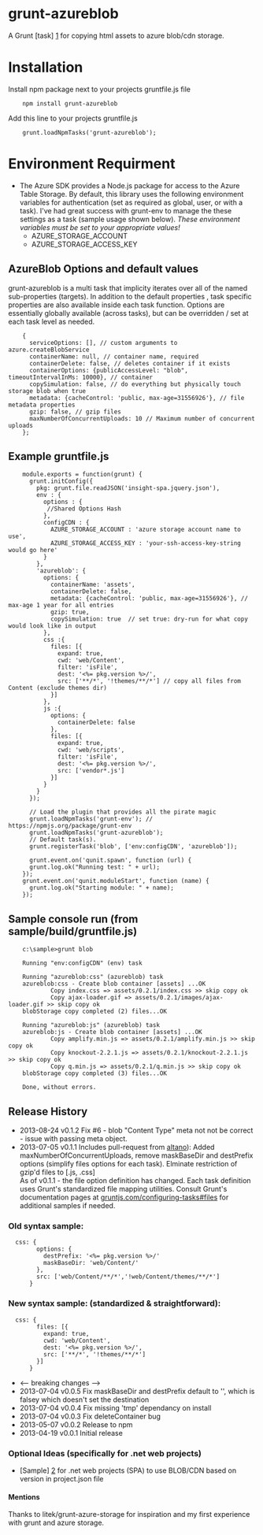 # grunt-azureblob

A Grunt [task] [1] for copying html assets to azure blob/cdn storage.

# Installation
Install npm package next to your projects gruntfile.js file

        npm install grunt-azureblob

Add this line to your projects gruntfile.js

        grunt.loadNpmTasks('grunt-azureblob');

# Environment Requirment
+ The Azure SDK provides a Node.js package for access to the Azure Table Storage.  By default, this library uses the following environment variables for authentication (set as required as global, user, or with a task).  I've had great success with grunt-env to manage the these settings as a task (sample usage shown below).  _These environment variables must be set to your appropriate values!_
  + AZURE_STORAGE_ACCOUNT
  + AZURE_STORAGE_ACCESS_KEY


## AzureBlob Options and default values
grunt-azureblob is a multi task that implicity iterates over all of the named sub-properties (targets).  In addition to the default properties , task specific properties are also available inside each task function.  Options are essentially globally available (across tasks), but can be overridden / set at each task level as needed.

  
        {
          serviceOptions: [], // custom arguments to azure.createBlobService
          containerName: null, // container name, required
          containerDelete: false, // deletes container if it exists
          containerOptions: {publicAccessLevel: "blob", timeoutIntervalInMs: 10000}, // container
          copySimulation: false, // do everything but physically touch storage blob when true
          metadata: {cacheControl: 'public, max-age=31556926'}, // file metadata properties
          gzip: false, // gzip files
          maxNumberOfConcurrentUploads: 10 // Maximum number of concurrent uploads
        };


## Example gruntfile.js

        module.exports = function(grunt) {
          grunt.initConfig({
            pkg: grunt.file.readJSON('insight-spa.jquery.json'),
            env : {
              options : {
               //Shared Options Hash
              },
              configCDN : {
                AZURE_STORAGE_ACCOUNT : 'azure storage account name to use',
                AZURE_STORAGE_ACCESS_KEY : 'your-ssh-access-key-string would go here'
              }
            },
            'azureblob': {
              options: {
                containerName: 'assets',
                containerDelete: false,
                metadata: {cacheControl: 'public, max-age=31556926'}, // max-age 1 year for all entries
                gzip: true,
                copySimulation: true  // set true: dry-run for what copy would look like in output
              },
              css :{
                files: [{
                  expand: true,
                  cwd: 'web/Content',
                  filter: 'isFile',
                  dest: '<%= pkg.version %>/',
                  src: ['**/*', '!themes/**/*'] // copy all files from Content (exclude themes dir)
                }]
              },
              js :{
                options: {
                  containerDelete: false
                },
                files: [{
                  expand: true,
                  cwd: 'web/scripts',
                  filter: 'isFile',
                  dest: '<%= pkg.version %>/',
                  src: ['vendor*.js']
                }]
              }
            }
          });

          // Load the plugin that provides all the pirate magic
          grunt.loadNpmTasks('grunt-env'); // https://npmjs.org/package/grunt-env
          grunt.loadNpmTasks('grunt-azureblob');
          // Default task(s).
          grunt.registerTask('blob', ['env:configCDN', 'azureblob']);

          grunt.event.on('qunit.spawn', function (url) {
          grunt.log.ok("Running test: " + url);
        });
        grunt.event.on('qunit.moduleStart', function (name) {
          grunt.log.ok("Starting module: " + name);
        });

## Sample console run (from sample/build/gruntfile.js)

        c:\sample>grunt blob

        Running "env:configCDN" (env) task

        Running "azureblob:css" (azureblob) task
        azureblob:css - Create blob container [assets] ...OK
                Copy index.css => assets/0.2.1/index.css >> skip copy ok
                Copy ajax-loader.gif => assets/0.2.1/images/ajax-loader.gif >> skip copy ok
        blobStorage copy completed (2) files...OK

        Running "azureblob:js" (azureblob) task
        azureblob:js - Create blob container [assets] ...OK
                Copy amplify.min.js => assets/0.2.1/amplify.min.js >> skip copy ok
                Copy knockout-2.2.1.js => assets/0.2.1/knockout-2.2.1.js >> skip copy ok
                Copy q.min.js => assets/0.2.1/q.min.js >> skip copy ok
        blobStorage copy completed (3) files...OK

        Done, without errors.


## Release History

* 2013-08-24   v0.1.2  Fix #6 - blob "Content Type" meta not not be correct - issue with passing meta object.
* 2013-07-05   v0.1.1  Includes pull-request from [altano][pull5]): Added maxNumberOfConcurrentUploads, remove maskBaseDir and destPrefix options (simplify files options for each task).  Elminate restriction of gzip'd files to [.js, .css]  
As of v0.1.1 - the file option definition has changed.  Each task definition uses Grunt's standardized file mapping utilities.  Consult Grunt's documentation pages at [gruntjs.com/configuring-tasks#files][files] for additional samples if needed.

### Old syntax sample:
      css: {
            options: {
              destPrefix: '<%= pkg.version %>/'
              maskBaseDir: 'web/Content/'
            },
            src: ['web/Content/**/*','!web/Content/themes/**/*']
          }
### New syntax sample: (standardized & straightforward):
      css: {
            files: [{
              expand: true,
              cwd: 'web/Content',
              dest: '<%= pkg.version %>/',
              src: ['**/*', '!themes/**/*']
            }]
          }
* <-- breaking changes -->
* 2013-07-04   v0.0.5  Fix maskBaseDir and destPrefix default to '', which is falsey which doesn't set the destination
* 2013-07-04   v0.0.4  Fix missing 'tmp' dependancy on install
* 2013-07-04   v0.0.3  Fix deleteContainer bug
* 2013-05-07   v0.0.2  Release to npm
* 2013-04-19   v0.0.1  Initial release

### Optional Ideas (specifically for .net web projects)
* [Sample] [2] for .net web projects (SPA) to use BLOB/CDN based on version in project.json file


#### Mentions
Thanks to litek/grunt-azure-storage for inspiration and my first experience with grunt and azure storage.

[1]: https://npmjs.org/package/grunt-azureblob
[2]: ../../wiki/
[files]: http://gruntjs.com/configuring-tasks#files
[pull5]: https://github.com/jstott/grunt-azureblob/pull/5
